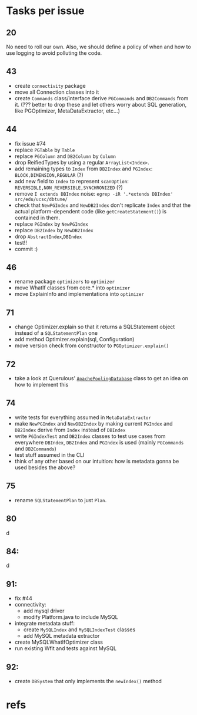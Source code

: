 # Tasks per issue

## 20

No need to roll our own. Also, we should define a policy of when and how to use logging to avoid polluting the code.

## 43

 *  create `connectivity` package
 *  move all Connection classes into it
 *  create `Commands` class/interface derive `PGCommands` and `DB2Commands` from it. (??? better to drop these and let others 
    worry about SQL generation, like PGOptimizer, MetaDataExtractor, etc...)

## 44

 * fix issue #74
 * replace `PGTable` by `Table`
 * replace `PGColumn` and `DB2Column` by `Column`
 * drop ReifiedTypes by using a regular `ArrayList<Index>`.
 * add remaining types to `Index` from `DB2Index` and `PGIndex`: `BLOCK,DIMENSION,REGULAR` (?)
 * add new field to `Index` to represent `scanOption`: `REVERSIBLE,NON_REVERSIBLE,SYNCHRONIZED` (?)
 * remove `I extends DBIndex` noise: `egrep -iR '.*extends DBIndex' src/edu/ucsc/dbtune/`
 * check that `NewPGIndex` and `NewDB2Index` don't replicate `Index` and that the actual platform-dependent code (like 
   `getCreateStatement()`) is contained in them.
 * replace `PGIndex` by `NewPGIndex`
 * replace `DB2Index` by `NewDB2Index`
 * drop `AbstractIndex`,`DBIndex`
 * test!!
 * commit :)

## 46

 *  rename package `optimizers` to `optimizer`
 *  move WhatIf classes from core.\* into `optimizer`
 *  move ExplainInfo and implementations into `optimizer`

## 71

 *  change Optimizer.explain so that it returns a SQLStatement object instead of a `SQLStatementPlan` one
 *  add method Optimizer.explain(sql, Configuration)
 *  move version check from constructor to `PGOptimizer.explain()`

## 72

 *  take a look at Querulous' [`ApachePoolingDatabase`][querulous_dbcp] class to get an idea on how to implement this

## 74

 *  write tests for everything assumed in `MetaDataExtractor`
 *  make `NewPGIndex` and `NewDB2Index` by making current `PGIndex` and `DB2Index` derive from `Index` instead of `DBIndex`
 *  write `PGIndexTest` and `DB2Index` classes to test use cases from everywhere `DBIndex`, `DB2Index` and `PGIndex` is used 
    (mainly `PGCommands` and `DB2Commands`)
 *  test stuff assumed in the CLI
 *  think of any other based on our intuition: how is metadata gonna be used besides the above?

## 75

 *  rename `SQLStatementPlan` to just `Plan`.

## 80

d

## 84:

d

## 91:

 *  fix #44
 *  connectivity:
     * add mysql driver
     * modify Platform.java to include MySQL
 *  integrate metadata stuff:
     * create `MySQLIndex` and `MySQLIndexTest` classes
     * add MySQL metadata extractor
 *  create MySQLWhatIfOptimizer class
 *  run existing Wfit and tests against MySQL

## 92:

 *  create `DBSystem` that only implements the `newIndex()` method

# refs

[querulous_dbcp]: https://github.com/twitter/querulous/blob/master/src/main/scala/com/twitter/querulous/database/ApachePoolingDatabase.scala
